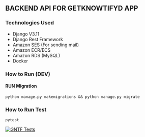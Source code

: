 ## BACKEND API FOR GETKNOWTIFYD APP  

### Technologies Used  
- Django V3.11
- Django Rest Framework
- Amazon SES (For sending mail)
- Amazon ECR/ECS
- Amazon RDS (MySQL)
- Docker  

###  How to Run (DEV)
#### RUN Migration
`python manage.py makemigrations && python manage.py migrate` 

###  How to Run Test
`pytest`  

[![GNTF Tests](https://github.com/chrisezedi/getknowtifyd_api/actions/workflows/aws.yml/badge.svg)](https://github.com/chrisezedi/getknowtifyd_api/actions/workflows/aws.yml)